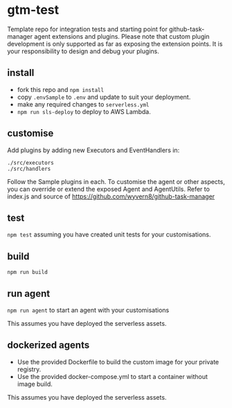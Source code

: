 # gtm-test
Template repo for integration tests and starting point for github-task-manager agent extensions and plugins.  Please note that custom plugin development is only supported as far as exposing the extension points.  It is your responsibility to design and debug your plugins.

## install
- fork this repo and `npm install`
- copy `.envSample` to `.env` and update to suit your deployment.
- make any required changes to `serverless.yml`
- `npm run sls-deploy` to deploy to AWS Lambda.

## customise
Add plugins by adding new Executors and EventHandlers in:
```
./src/executors
./src/handlers
```
Follow the Sample plugins in each.  To customise the agent or other aspects, you can override or extend the exposed Agent and AgentUtils.  Refer to index.js and source of https://github.com/wyvern8/github-task-manager

## test
`npm test` assuming you have created unit tests for your customisations.

## build
`npm run build`

## run agent
`npm run agent` to start an agent with your customisations

This assumes you have deployed the serverless assets.

## dockerized agents
- Use the provided Dockerfile to build the custom image for your private registry.
- Use the provided docker-compose.yml to start a container without image build.

This assumes you have deployed the serverless assets.

